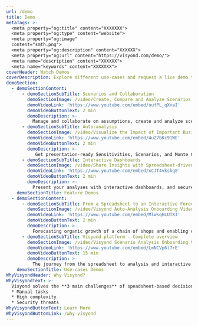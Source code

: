```yaml
---
url: /demo
title: Demo
metaTags: >-
  <meta property="og:title" content="XXXXXXX">
  <meta property="og:type" content="website">
  <meta property="og:image"
  content="smth.png">
  <meta property="og:description" content="XXXXXX">
  <meta property="og:url" content="https://visyond.com/demo/">
  <meta name="description" content="XXXXXX">
  <meta name="keywords" content="XXXXXXX">
coverHeader: Watch Demos
coverDescription: Explore different use-cases and request a live demo to see what Visyond can do for you
demoSection:
  - demoSectionContent:
      - demoSectionSubTitle: Scenarios and Collaboration
        demoSectionImage: /video/Create, Compare and Analyze Scenarios On-the-fly - Visyond.jpg
        demoVideoLink: 'https://www.youtube.com/embed/uufPL_qXvaI'
        demoVideoButtonText: 2 min
        demoDescription: >-
          Manage and collaborate on assumptions, create and analyze scenarios on-the-fly. 
      - demoSectionSubTitle: Auto-analysis
        demoSectionImage: /video/Visualize the Impact of Important Business Drivers - Visyond.jpg
        demoVideoLink: 'https://www.youtube.com/embed/4uZ7bKc91WE'
        demoVideoButtonText: 2 min
        demoDescription: >-
           Get presentation-ready Sensitivities, Scenarios, and Monte Carlo Simulation with a few clicks.
      - demoSectionSubTitle: Interactive Dashboards
        demoSectionImage: /video/Share Insights with Spreadsheet-driven Dashboards - Visyond.jpg
        demoVideoLink: 'https://www.youtube.com/embed/xCJT4vkskq8'
        demoVideoButtonText: 2 min
        demoDescription: >-
          Present your analyses with interactive dashboards, and securely share spreadsheet-driven calculators to test scenarios.    
    demoSectionTitle: Feature Demos
  - demoSectionContent:
      - demoSectionSubTitle: From a Spreadsheet to an Interactive Forecast on a Dashboard
        demoSectionImage: /video/Visyond Auto-Analysis Onboarding Video.jpg
        demoVideoLink: 'https://www.youtube.com/embed/Mlwsq6LUTXI'
        demoVideoButtonText: 2 min
        demoDescription: >-
          Forecasting organic growth of a chain of shops and enabling collaborators to independently test scenarios.
      - demoSectionSubTitle: Visyond platform - Complete overview
        demoSectionImage: /video/Visyond Scenario Analysis Onboarding Video.jpg
        demoVideoLink: 'https://www.youtube.com/embed/LmNCVp6l7rE'
        demoVideoButtonText: 15 min
        demoDescription: >-
          The journey from the spreadsheet to analysis and interactive dashboards to drive decision-making.     
    demoSectionTitle: Use-cases Demos
WhyVisyondHeader: Why Visyond?
WhyVisyondText: >-
  Visyond solves the **3 main challenges** of speadsheet-based decision-making:
  * Manual tasks
  * High complexity
  * Security threats
WhyVisyondButtonText: Learn More
WhyVisyondButtonLink: /why-visyond
---
```


